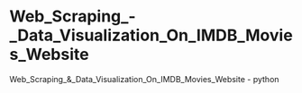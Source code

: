 # Web_Scraping_-_Data_Visualization_On_IMDB_Movies_Website
Web_Scraping_&amp;_Data_Visualization_On_IMDB_Movies_Website - python
